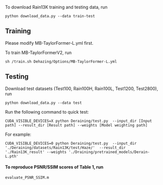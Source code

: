 
To download Rain13K training and testing data, run
```
python download_data.py --data train-test
```

## Training
Please modify MB-TaylorFormer-L.yml first.

To train MB-TaylorFormerV2, run
```
sh /train.sh Dehazing/Options/MB-TaylorFormer-L.yml
```

## Testing

Download test datasets (Test100, Rain100H, Rain100L, Test1200, Test2800), run 
```
python download_data.py --data test
```

Run the following command to quick test:

```shell
CUDA_VISIBLE_DEVICES=X python Deraining/test.py  --input_dir [Input path] --result_dir [Result path] --weights [Model weighting path]
```

For example:

```
CUDA_VISIBLE_DEVICES=0 python Deraining/test.py  --input_dir './Deraining/datasets/Rain13K/test/Haze/'  --result_dir './Rain13K_result' --weights './Draining/pretrained_models/Derain-L.pth'
```

#### To reproduce PSNR/SSIM scores of Table 1, run

```
evaluate_PSNR_SSIM.m 
```



